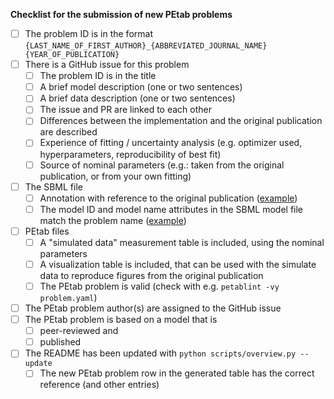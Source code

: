 **Checklist for the submission of new PEtab problems**
- [ ] The problem ID is in the format `{LAST_NAME_OF_FIRST_AUTHOR}_{ABBREVIATED_JOURNAL_NAME}{YEAR_OF_PUBLICATION}`
- [ ] There is a GitHub issue for this problem
  - [ ] The problem ID is in the title
  - [ ] A brief model description (one or two sentences)
  - [ ] A brief data description (one or two sentences)
  - [ ] The issue and PR are linked to each other
  - [ ] Differences between the implementation and the original publication are described
  - [ ] Experience of fitting / uncertainty analysis (e.g. optimizer used, hyperparameters, reproducibility of best fit)
  - [ ] Source of nominal parameters (e.g.: taken from the original publication, or from your own fitting)
- [ ] The SBML file
  - [ ] Annotation with reference to the original publication ([example](https://github.com/Benchmarking-Initiative/Benchmark-Models-PEtab/blob/3154d27edbfc4eb19b768465945bc81381a7c964/Benchmark-Models/Rahman_MBS2016/model_Rahman_MBS2016.xml#L4-L14))
  - [ ] The model ID and model name attributes in the SBML model file match the problem name ([example](https://github.com/Benchmarking-Initiative/Benchmark-Models-PEtab/blob/3154d27edbfc4eb19b768465945bc81381a7c964/Benchmark-Models/Rahman_MBS2016/model_Rahman_MBS2016.xml#L3))
- [ ] PEtab files
  - [ ] A "simulated data" measurement table is included, using the nominal parameters
  - [ ] A visualization table is included, that can be used with the simulate data to reproduce figures from the original publication
  - [ ] The PEtab problem is valid (check with e.g. `petablint -vy problem.yaml`)
- [ ] The PEtab problem author(s) are assigned to the GitHub issue
- [ ] The PEtab problem is based on a model that is
  - [ ] peer-reviewed and
  - [ ] published
- [ ] The README has been updated with `python scripts/overview.py --update`
  - [ ] The new PEtab problem row in the generated table has the correct reference (and other entries)
